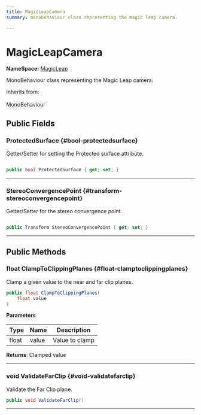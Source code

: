 ```yaml
---
title: MagicLeapCamera
summary: monobehaviour class representing the magic leap camera. 

---
```


# MagicLeapCamera



**NameSpace:** 
[MagicLeap](/unity-api/api/UnityEngine.XR.MagicLeap/UnityEngine.XR.MagicLeap.md) 


MonoBehaviour class representing the Magic Leap camera.   


Inherits from: <br></br>MonoBehaviour




## Public Fields

### ProtectedSurface {#bool-protectedsurface}

Getter/Setter for setting the Protected surface attribute. 

```csharp

public bool ProtectedSurface { get; set; }

```






-----------

### StereoConvergencePoint {#transform-stereoconvergencepoint}

Getter/Setter for the stereo convergence point. 

```csharp

public Transform StereoConvergencePoint { get; set; }

```






-----------

## Public Methods

### float ClampToClippingPlanes {#float-clamptoclippingplanes}

Clamp a given value to the near and far clip planes. 

```csharp
public float ClampToClippingPlanes(
    float value
)
```


**Parameters**

| Type | Name  | Description  | 
|--|--|--|
| float |value|Value to clamp|






**Returns**: Clamped value



-----------

### void ValidateFarClip {#void-validatefarclip}

Validate the Far Clip plane. 

```csharp
public void ValidateFarClip()
```






-----------

